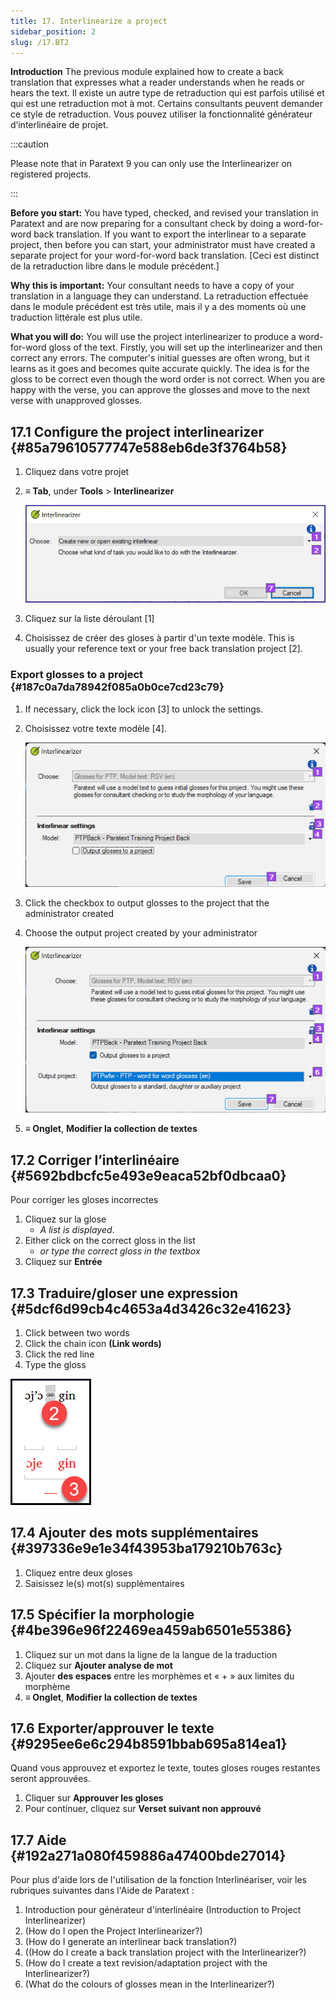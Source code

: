 ```yaml
---
title: 17. Interlinearize a project
sidebar_position: 2
slug: /17.BT2
---
```




**Introduction**  The previous module explained how to create a back translation that expresses what a reader understands when he reads or hears the text. Il existe un autre type de retraduction qui est parfois utilisé et qui est une retraduction mot à mot. Certains consultants peuvent demander ce style de retraduction. Vous pouvez utiliser la fonctionnalité générateur d’interlinéaire de projet.


:::caution

Please note that in Paratext 9 you can only use the Interlinearizer on registered projects.

:::




**Before you start:** You have typed, checked, and revised your translation in Paratext and are now preparing for a consultant check by doing a word-for-word back translation. If you want to export the interlinear to a separate project, then before you can start, your administrator must have created a separate project for your word-for-word back translation. [Ceci est distinct de la retraduction libre dans le module précédent.]


**Why this is important:** Your consultant needs to have a copy of your translation in a language they can understand. La retraduction effectuée dans le module précédent est très utile, mais il y a des moments où une traduction littérale est plus utile.


**What you will do:** You will use the project interlinearizer to produce a word-for-word gloss of the text. Firstly, you will set up the interlinearizer and then correct any errors. The computer's initial guesses are often wrong, but it learns as it goes and becomes quite accurate quickly. The idea is for the gloss to be correct even though the word order is not correct. When you are happy with the verse, you can approve the glosses and move to the next verse with unapproved glosses.


## 17.1 Configure the project interlinearizer {#85a79610577747e588eb6de3f3764b58}

1. Cliquez dans votre projet
1. **≡ Tab**, under **Tools** &gt; **Interlinearizer**

    ![](./1905854111.png)

1. Cliquez sur la liste déroulant [1]
1. Choisissez de créer des gloses à partir d'un texte modèle. This is usually your reference text or your free back translation project [2].

### Export glosses to a project {#187c0a7da78942f085a0b0ce7cd23c79}

1. If necessary, click the lock icon [3] to unlock the settings.
1. Choisissez votre texte modèle [4].

    ![](./1443407551.png)

1. Click the checkbox to output glosses to the project that the administrator created
1. Choose the output project created by your administrator

    ![](./310119566.png)

1. **≡ Onglet**, **Modifier la collection de textes**  

## 17.2 Corriger l’interlinéaire {#5692bdbcfc5e493e9eaca52bf0dbcaa0}


Pour corriger les gloses incorrectes

1. Cliquez sur la glose
    - _A list is displayed_.
1. Either click on the correct gloss in the list
    - _or type the correct gloss in the textbox_
1. Cliquez sur **Entrée**

## 17.3 Traduire/gloser une expression {#5dcf6d99cb4c4653a4d3426c32e41623}


<div class='notion-row'>
<div class='notion-column' style={{width: 'calc((100% - (min(32px, 4vw) * 1)) * 0.5)'}}>

1. Click between two words
2. Click the chain icon  **(Link words)**
3. Click the red line
4. Type the gloss




</div><div className='notion-spacer'></div>

<div class='notion-column' style={{width: 'calc((100% - (min(32px, 4vw) * 1)) * 0.5)'}}>

![](./576503207.png)

</div><div className='notion-spacer'></div>
</div>

## 17.4 Ajouter des mots supplémentaires {#397336e9e1e34f43953ba179210b763c}

1. Cliquez entre deux gloses
1. Saisissez le(s) mot(s) supplémentaires

## 17.5 Spécifier la morphologie {#4be396e96f22469ea459ab6501e55386}

1. Cliquez sur un mot dans la ligne de la langue de la traduction
1. Cliquez sur **Ajouter analyse de mot**
1. Ajouter **des espaces** entre les morphèmes et « + » aux limites du morphème
1. **≡ Onglet**, **Modifier la collection de textes**  

## 17.6 Exporter/approuver le texte {#9295ee6e6c294b8591bbab695a814ea1}


Quand vous approuvez et exportez le texte, toutes gloses rouges restantes seront approuvées.

1. Cliquer sur **Approuver les gloses**
1. Pour continuer, cliquez sur **Verset suivant non approuvé**

## 17.7 Aide {#192a271a080f459886a47400bde27014}


Pour plus d'aide lors de l'utilisation de la fonction Interlinéariser, voir les rubriques suivantes dans l'Aide de Paratext :

1. Introduction pour générateur d'interlinéaire (Introduction to Project Interlinearizer)
1. (How do I open the Project Interlinearizer?)
1. (How do I generate an interlinear back translation?)
1. ((How do I create a back translation project with the Interlinearizer?)
1. (How do I create a text revision/adaptation project with the Interlinearizer?)
1. (What do the colours of glosses mean in the Interlinearizer?)
